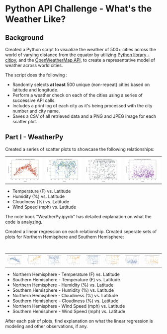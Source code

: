 
# Python API Challenge - What's the Weather Like?

## Background

Created a Python script to visualize the weather of 500+ cities across the world of varying distance from the equator by utilizing [Python library - citipy](https://pypi.python.org/pypi/citipy), and the [OpenWeatherMap API](https://openweathermap.org/api), to create a representative model of weather across world cities.

The script does the following : 

* Randomly selects **at least** 500 unique (non-repeat) cities based on latitude and longitude.
* Perform a weather check on each of the cities using a series of successive API calls.
* Includes a print log of each city as it's being processed with the city number and city name.
* Saves a CSV of all retrieved data and a PNG and JPEG image for each scatter plot.

## Part I - WeatherPy
Created a series of scatter plots to showcase the following relationships:
    <table width="80">
    <tr>
    <td width="20%"><img src="WeatherPy/output_plots/city_lat_vs_Max_Temp.jpeg"></td>
    <td width="20%"><img src="WeatherPy/output_plots/city_lat_vs_Humidity.jpeg"></td>
    <td width="20%"><img src="WeatherPy/output_plots/city_lat_vs_Cloudiness.jpeg"></td>
    <td width="20%"><img src="WeatherPy/output_plots/city_lat_vs_Wind_Speed.jpeg"></td>
    </tr></table>
* Temperature (F) vs. Latitude
* Humidity (%) vs. Latitude
* Cloudiness (%) vs. Latitude
* Wind Speed (mph) vs. Latitude

The note book "WeatherPy.ipynb" has detailed explanation on what the code is analyzing.

Created a linear regression on each relationship. Created seperate sets of plots for Northern Hemisphere and Southern Hemisphere:
    <table width="80%">
    <tr>
    <td width="10%"><img src="WeatherPy/output_plots/NH_city_lat_vs_Max_TempLR.jpeg"></td>
    <td width="10%"><img src="WeatherPy/output_plots/SH_city_lat_vs_Max_TempLR.jpeg"></td>
    <td width="10%"><img src="WeatherPy/output_plots/NH_city_lat_vs_HumidityLR.jpeg"></td>
    <td width="10%"><img src="WeatherPy/output_plots/SH_city_lat_vs_HumidityLR.jpeg"></td>
    <td width="10%"><img src="WeatherPy/output_plots/NH_city_lat_vs_CloudinessLR.jpeg"></td>
    <td width="10%"><img src="WeatherPy/output_plots/SH_city_lat_vs_CloudinessLR.jpeg"></td>
    <td width="10%"><img src="WeatherPy/output_plots/NH_city_lat_vs_Wind_SpeedLR.jpeg"></td>
    <td width="10%"><img src="WeatherPy/output_plots/SH_city_lat_vs_Wind_SpeedLR.jpeg"></td>    
    </tr></table>
* Northern Hemisphere - Temperature (F) vs. Latitude
* Southern Hemisphere - Temperature (F) vs. Latitude
* Northern Hemisphere - Humidity (%) vs. Latitude
* Southern Hemisphere - Humidity (%) vs. Latitude
* Northern Hemisphere - Cloudiness (%) vs. Latitude
* Southern Hemisphere - Cloudiness (%) vs. Latitude
* Northern Hemisphere - Wind Speed (mph) vs. Latitude
* Southern Hemisphere - Wind Speed (mph) vs. Latitude

After each pair of plots, find explanation on what the linear regression is modeling and other observations, if any.
